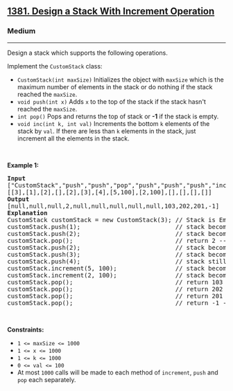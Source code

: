 <h2><a href="https://leetcode.com/problems/design-a-stack-with-increment-operation/">1381. Design a Stack With Increment Operation</a></h2><h3>Medium</h3><hr><div style="user-select: auto;"><p style="user-select: auto;">Design a stack which supports the following operations.</p>

<p style="user-select: auto;">Implement the <code style="user-select: auto;">CustomStack</code> class:</p>

<ul style="user-select: auto;">
	<li style="user-select: auto;"><code style="user-select: auto;">CustomStack(int maxSize)</code> Initializes the object with <code style="user-select: auto;">maxSize</code> which is the maximum number of elements in the stack or do nothing if the stack reached the <code style="user-select: auto;">maxSize</code>.</li>
	<li style="user-select: auto;"><code style="user-select: auto;">void push(int x)</code>&nbsp;Adds <code style="user-select: auto;">x</code> to the top of the stack if the stack hasn't reached the <code style="user-select: auto;">maxSize</code>.</li>
	<li style="user-select: auto;"><code style="user-select: auto;">int pop()</code>&nbsp;Pops and returns the top of stack or <strong style="user-select: auto;">-1</strong> if the stack is empty.</li>
	<li style="user-select: auto;"><code style="user-select: auto;">void inc(int k, int val)</code> Increments the bottom <code style="user-select: auto;">k</code> elements of the stack by <code style="user-select: auto;">val</code>. If there are less than <code style="user-select: auto;">k</code> elements in the stack, just increment all the elements in the stack.</li>
</ul>

<p style="user-select: auto;">&nbsp;</p>
<p style="user-select: auto;"><strong style="user-select: auto;">Example 1:</strong></p>

<pre style="user-select: auto;"><strong style="user-select: auto;">Input</strong>
["CustomStack","push","push","pop","push","push","push","increment","increment","pop","pop","pop","pop"]
[[3],[1],[2],[],[2],[3],[4],[5,100],[2,100],[],[],[],[]]
<strong style="user-select: auto;">Output</strong>
[null,null,null,2,null,null,null,null,null,103,202,201,-1]
<strong style="user-select: auto;">Explanation</strong>
CustomStack customStack = new CustomStack(3); // Stack is Empty []
customStack.push(1);                          // stack becomes [1]
customStack.push(2);                          // stack becomes [1, 2]
customStack.pop();                            // return 2 --&gt; Return top of the stack 2, stack becomes [1]
customStack.push(2);                          // stack becomes [1, 2]
customStack.push(3);                          // stack becomes [1, 2, 3]
customStack.push(4);                          // stack still [1, 2, 3], Don't add another elements as size is 4
customStack.increment(5, 100);                // stack becomes [101, 102, 103]
customStack.increment(2, 100);                // stack becomes [201, 202, 103]
customStack.pop();                            // return 103 --&gt; Return top of the stack 103, stack becomes [201, 202]
customStack.pop();                            // return 202 --&gt; Return top of the stack 102, stack becomes [201]
customStack.pop();                            // return 201 --&gt; Return top of the stack 101, stack becomes []
customStack.pop();                            // return -1 --&gt; Stack is empty return -1.
</pre>

<p style="user-select: auto;">&nbsp;</p>
<p style="user-select: auto;"><strong style="user-select: auto;">Constraints:</strong></p>

<ul style="user-select: auto;">
	<li style="user-select: auto;"><code style="user-select: auto;">1 &lt;= maxSize &lt;= 1000</code></li>
	<li style="user-select: auto;"><code style="user-select: auto;">1 &lt;= x &lt;= 1000</code></li>
	<li style="user-select: auto;"><code style="user-select: auto;">1 &lt;= k &lt;= 1000</code></li>
	<li style="user-select: auto;"><code style="user-select: auto;">0 &lt;= val &lt;= 100</code></li>
	<li style="user-select: auto;">At most&nbsp;<code style="user-select: auto;">1000</code>&nbsp;calls will be made to each method of <code style="user-select: auto;">increment</code>, <code style="user-select: auto;">push</code> and <code style="user-select: auto;">pop</code> each separately.</li>
</ul>
</div>
